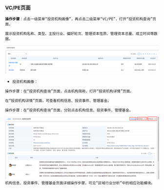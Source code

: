 ### VC/PE页面

**`操作步骤`**`：点击一级菜单“投资机构画像”，再点击二级菜单“VC/PE”，打开“投资机构查询”页面，`

`展示投资机构名称、类型、主投行业、偏好轮次、管理资本性质、管理资本总量、成立时间等数据。`

![](/assets/vc.png)

* `投资机构画像：`

`操作步骤：在“投资机构查询”页面，点击机构简称，打开“投资机构详情”页面。`

`在“投资机构详情”页面，可查看机构信息、投资事件、管理基金。`

`操作步骤：在“投资机构查询”页面，分别点击机构信息、投资事件、管理基金。`

![](/assets/tzjghx.png)`机构信息、投资事件、管理基金页面详细操作步骤，可见“区域行业分析”中的相应功能模块。`

